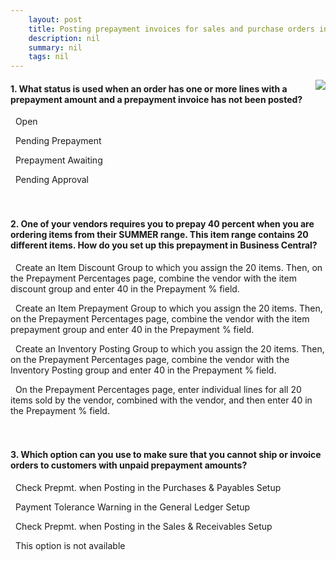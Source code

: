 ```yaml
---
    layout: post
    title: Posting prepayment invoices for sales and purchase orders in Dynamics 365 Business Central  
    description: nil
    summary: nil
    tags: nil
---
```



 <a target="_blank" href="https://docs.microsoft.com/en-us/learn/modules/prepayment-invoices-dynamics-365-business-central/7-check/"><i class="fas fa-external-link-alt"></i> </a>
 <img align="right" src="https://docs.microsoft.com/en-us/learn/achievements/prepayment-invoices-dynamics-365-business-central.svg">
####  1. What status is used when an order has one or more lines with a prepayment amount and a prepayment invoice has not been posted?


<i class='fas fa-check-square' style='color: Dodgerblue;'></i> &nbsp;&nbsp;Open

<i class='far fa-square'></i> &nbsp;&nbsp;Pending Prepayment

<i class='far fa-square'></i> &nbsp;&nbsp;Prepayment Awaiting

<i class='far fa-square'></i> &nbsp;&nbsp;Pending Approval
<br />
<br />
<br />

####  2. One of your vendors requires you to prepay 40 percent when you are ordering items from their SUMMER range. This item range contains 20 different items. How do you set up this prepayment in Business Central?


<i class='far fa-square'></i> &nbsp;&nbsp;Create an Item Discount Group to which you assign the 20 items. Then, on the Prepayment Percentages page, combine the vendor with the item discount group and enter 40 in the Prepayment \% field.

<i class='far fa-square'></i> &nbsp;&nbsp;Create an Item Prepayment Group to which you assign the 20 items. Then, on the Prepayment Percentages page, combine the vendor with the item prepayment group and enter 40 in the Prepayment \% field.

<i class='far fa-square'></i> &nbsp;&nbsp;Create an Inventory Posting Group to which you assign the 20 items. Then, on the Prepayment Percentages page, combine the vendor with the Inventory Posting group and enter 40 in the Prepayment \% field.

<i class='fas fa-check-square' style='color: Dodgerblue;'></i> &nbsp;&nbsp;On the Prepayment Percentages page, enter individual lines for all 20 items sold by the vendor, combined with the vendor, and then enter 40 in the Prepayment \% field.
<br />
<br />
<br />

####  3. Which option can you use to make sure that you cannot ship or invoice orders to customers with unpaid prepayment amounts?


<i class='far fa-square'></i> &nbsp;&nbsp;Check Prepmt. when Posting in the Purchases & Payables Setup

<i class='far fa-square'></i> &nbsp;&nbsp;Payment Tolerance Warning in the General Ledger Setup

<i class='fas fa-check-square' style='color: Dodgerblue;'></i> &nbsp;&nbsp;Check Prepmt. when Posting in the Sales & Receivables Setup

<i class='far fa-square'></i> &nbsp;&nbsp;This option is not available
<br />
<br />
<br />
